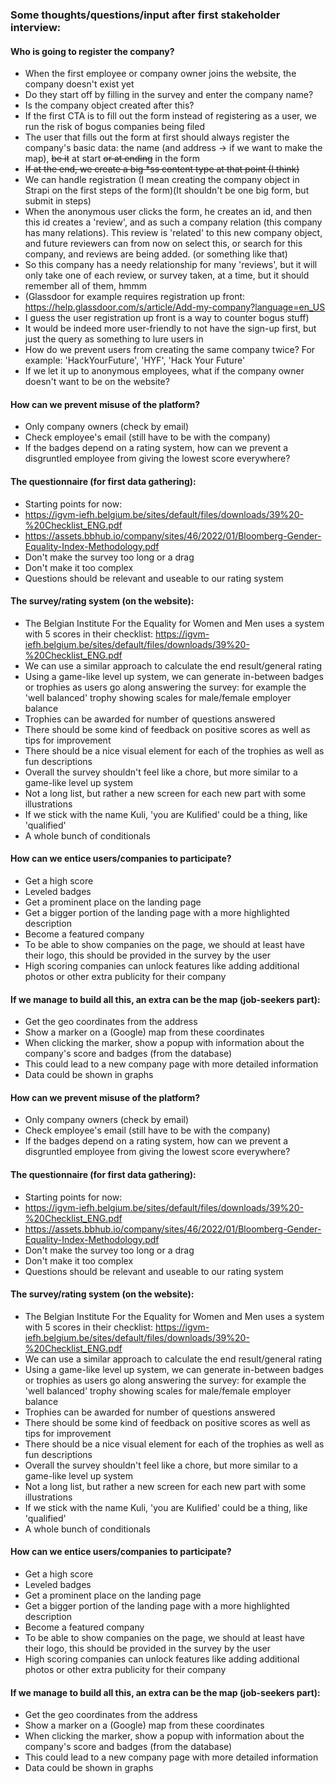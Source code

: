 ### Some thoughts/questions/input after first stakeholder interview:

#### Who is going to register the company?
- When the first employee or company owner joins the website, the company doesn't exist yet
- Do they start off by filling in the survey and enter the company name?
- Is the company object created after this?
- If the first CTA is to fill out the form instead of registering as a user, we run the risk of bogus companies being filed
- The user that fills out the form at first should always register the company's basic data: the name (and address -> if we want to make the map), ~~be it~~  at start ~~or at ending~~ in the form
- ~~If at the end, we create a big *ss content type at that point (I think)~~ 
- We can handle registration (I mean creating the company object in Strapi on the first steps of the form)(It shouldn't be one big form, but submit in steps)
- When the anonymous user clicks the form, he creates an id, and then this id creates a 'review', and as such a company relation (this company has many relations). This review is 'related' to this new company object, and future reviewers can from now on select this, or search for this company, and reviews are being added. (or something like that)
- So this company has a needy relationship for many 'reviews', but it will only take one of each review, or survey taken, at a time, but it should remember all of them, hmmm
- (Glassdoor for example requires registration up front: https://help.glassdoor.com/s/article/Add-my-company?language=en_US
- I guess the user registration up front is a way to counter bogus stuff)
- It would be indeed more user-friendly to not have the sign-up first, but just the query as something to lure users in
- How do we prevent users from creating the same company twice? For example: 'HackYourFuture', 'HYF', 'Hack Your Future'
- If we let it up to anonymous employees, what if the company owner doesn't want to be on the website?


#### How can we prevent misuse of the platform?
- Only company owners (check by email)
- Check employee's email (still have to be with the company)
- If the badges depend on a rating system, how can we prevent a disgruntled employee from giving the lowest score everywhere?


#### The questionnaire (for first data gathering):
- Starting points for now: 
- https://igvm-iefh.belgium.be/sites/default/files/downloads/39%20-%20Checklist_ENG.pdf
- https://assets.bbhub.io/company/sites/46/2022/01/Bloomberg-Gender-Equality-Index-Methodology.pdf
- Don't make the survey too long or a drag
- Don't make it too complex
- Questions should be relevant and useable to our rating system


#### The survey/rating system (on the website):
- The Belgian Institute For the Equality for Women and Men uses a system with 5 scores in their checklist: https://igvm-iefh.belgium.be/sites/default/files/downloads/39%20-%20Checklist_ENG.pdf
- We can use a similar approach to calculate the end result/general rating
- Using a game-like level up system, we can generate in-between badges or trophies as users go along answering the survey: for example the 'well balanced' trophy showing scales for male/female employer balance
- Trophies can be awarded for number of questions answered
- There should be some kind of feedback on positive scores as well as tips for improvement
- There should be a nice visual element for each of the trophies as well as fun descriptions
- Overall the survey shouldn't feel like a chore, but more similar to a game-like level up system
- Not a long list, but rather a new screen for each new part with some illustrations
- If we stick with the name Kuli, 'you are Kulified' could be a thing, like 'qualified'
- A whole bunch of conditionals


#### How can we entice users/companies to participate?
- Get a high score
- Leveled badges
- Get a prominent place on the landing page
- Get a bigger portion of the landing page with a more highlighted description
- Become a featured company
- To be able to show companies on the page, we should at least have their logo, this should be provided in the survey by the user
- High scoring companies can unlock features like adding additional photos or other extra publicity for their company


#### If we manage to build all this, an extra can be the map (job-seekers part):
- Get the geo coordinates from the address
- Show a marker on a (Google) map from these coordinates
- When clicking the marker, show a popup with information about the company's score and badges (from the database)
- This could lead to a new company page with more detailed information
- Data could be shown in graphs


#### How can we prevent misuse of the platform?
- Only company owners (check by email)
- Check employee's email (still have to be with the company)
- If the badges depend on a rating system, how can we prevent a disgruntled employee from giving the lowest score everywhere?


#### The questionnaire (for first data gathering):
- Starting points for now: 
- https://igvm-iefh.belgium.be/sites/default/files/downloads/39%20-%20Checklist_ENG.pdf
- https://assets.bbhub.io/company/sites/46/2022/01/Bloomberg-Gender-Equality-Index-Methodology.pdf
- Don't make the survey too long or a drag
- Don't make it too complex
- Questions should be relevant and useable to our rating system


#### The survey/rating system (on the website):
- The Belgian Institute For the Equality for Women and Men uses a system with 5 scores in their checklist: https://igvm-iefh.belgium.be/sites/default/files/downloads/39%20-%20Checklist_ENG.pdf
- We can use a similar approach to calculate the end result/general rating
- Using a game-like level up system, we can generate in-between badges or trophies as users go along answering the survey: for example the 'well balanced' trophy showing scales for male/female employer balance
- Trophies can be awarded for number of questions answered
- There should be some kind of feedback on positive scores as well as tips for improvement
- There should be a nice visual element for each of the trophies as well as fun descriptions
- Overall the survey shouldn't feel like a chore, but more similar to a game-like level up system
- Not a long list, but rather a new screen for each new part with some illustrations
- If we stick with the name Kuli, 'you are Kulified' could be a thing, like 'qualified'
- A whole bunch of conditionals


#### How can we entice users/companies to participate?
- Get a high score
- Leveled badges
- Get a prominent place on the landing page
- Get a bigger portion of the landing page with a more highlighted description
- Become a featured company
- To be able to show companies on the page, we should at least have their logo, this should be provided in the survey by the user
- High scoring companies can unlock features like adding additional photos or other extra publicity for their company


#### If we manage to build all this, an extra can be the map (job-seekers part):
- Get the geo coordinates from the address
- Show a marker on a (Google) map from these coordinates
- When clicking the marker, show a popup with information about the company's score and badges (from the database)
- This could lead to a new company page with more detailed information
- Data could be shown in graphs
